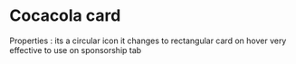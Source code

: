 # Cocacola card

Properties :
its a circular icon 
it changes to rectangular card on hover 
very effective to use on sponsorship tab


 
